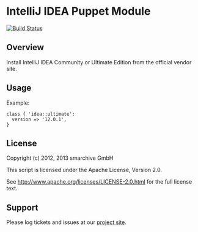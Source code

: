 IntelliJ IDEA Puppet Module
===========================

[![Build Status](https://secure.travis-ci.org/smarchive/puppet-idea.png)](http://travis-ci.org/smarchive/puppet-idea)

Overview
--------

Install IntelliJ IDEA Community or Ultimate Edition from the official vendor site.


Usage
-----

Example:

    class { 'idea::ultimate':
      version => '12.0.1',
    }


License
-------

Copyright (c) 2012, 2013 smarchive GmbH

This script is licensed under the Apache License, Version 2.0.

See http://www.apache.org/licenses/LICENSE-2.0.html for the full license text.


Support
-------

Please log tickets and issues at our [project site](https://github.com/smarchive/puppet-idea/issues).
